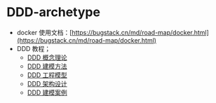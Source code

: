 # DDD-archetype

- docker 使用文档：[https://bugstack.cn/md/road-map/docker.html](https://bugstack.cn/md/road-map/docker.html)
- DDD 教程；
  - [DDD 概念理论](https://bugstack.cn/md/road-map/ddd-guide-01.html)
  - [DDD 建模方法](https://bugstack.cn/md/road-map/ddd-guide-02.html)
  - [DDD 工程模型](https://bugstack.cn/md/road-map/ddd-guide-03.html)
  - [DDD 架构设计](https://bugstack.cn/md/road-map/ddd.html)
  - [DDD 建模案例](https://bugstack.cn/md/road-map/ddd-model.html)

